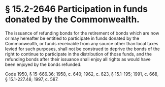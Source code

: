 # § 15.2-2646 Participation in funds donated by the Commonwealth.

<p>The issuance of refunding bonds for the retirement of bonds which are now or may hereafter be entitled to participate in funds donated by the Commonwealth, or funds receivable from any source other than local taxes levied for such purposes, shall not be construed to deprive the bonds of the right to continue to participate in the distribution of those funds, and the refunding bonds after their issuance shall enjoy all rights as would have been enjoyed by the bonds refunded.</p><p>Code 1950, § 15-666.36; 1958, c. 640; 1962, c. 623, § 15.1-195; 1991, c. 668, § 15.1-227.48; 1997, c. 587.</p>